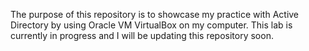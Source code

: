 The purpose of this repository is to showcase my practice with Active Directory by using Oracle VM VirtualBox on my computer. This lab is currently in progress and I will be updating this repository soon.
